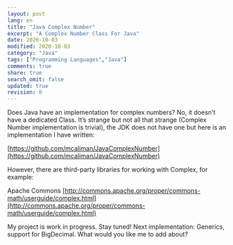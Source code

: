 ```yaml
---
layout: post
lang: en
title: "Java Complex Number"
excerpt: "A Complex Number Class For Java"
date: 2020-10-03
modified: 2020-10-03
category: "Java"
tags: ["Programming Languages","Java"]
comments: true
share: true
search_omit: false
updated: true
revision: 0
---
```


Does Java have an implementation for complex numbers? No, it doesn’t have a dedicated Class. It’s strange but not all that strange (Complex Number implementation is trivial), the JDK does not have one but here is an implementation I have written: 

[https://github.com/mcaliman/JavaComplexNumber](https://github.com/mcaliman/JavaComplexNumber)

However, there are third-party libraries for working with Complex, for example:

Apache Commons [http://commons.apache.org/proper/commons-math/userguide/complex.html](http://commons.apache.org/proper/commons-math/userguide/complex.html)

My project is work in progress. Stay tuned! Next implementation: Generics, support for BigDecimal. What would you like me to add about?
